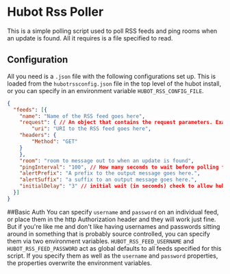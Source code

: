 # Hubot Rss Poller

This is a simple polling script used to poll RSS feeds and ping rooms when an
update is found.  All it requires is a file specified to read.

## Configuration 

All you need is a `.json` file with the following configurations set up.
This is loaded from the `hubotrssconfig.json` file in the top level of the hubot
install, or you can specify in an environment variable `HUBOT_RSS_CONFIG_FILE`.

```json
{
  "feeds": [{
    "name": "Name of the RSS feed goes here",
    "request": { // An object that contains the request parameters. Example not all inclusive
    	"uri": "URI to the RSS feed goes here",
	"headers": {
		"Method": "GET"
	}
    },
    "room": "room to message out to when an update is found",
    "pingInterval": "100", // How many seconds to wait before polling for update
    "alertPrefix": "A prefix to the output message goes here.",
    "alertSuffix": "a suffix to an output message goes here.",
    "initialDelay": "3" // initial wait (in seconds) check to allow hubot to connect
  }]
}
```

##Basic Auth
You can specify `username` and `password` on an individual feed, or place them
in the http Authorization header and they will work just fine.  But if you're
like me and don't like having usernames and passwords sitting around in something
that is probably source controlled, you can specify them via two environment
variables.  `HUBOT_RSS_FEED_USERNAME` and `HUBOT_RSS_FEED_PASSWORD` act as global
defaults to all feeds specified for this script.  If you specify them as well as
the `username` and `password` properties, the properties overwrite the environment
variables.
